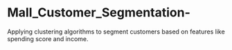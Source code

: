 # Mall_Customer_Segmentation-
Applying clustering algorithms to segment customers based on features like spending score and income.
